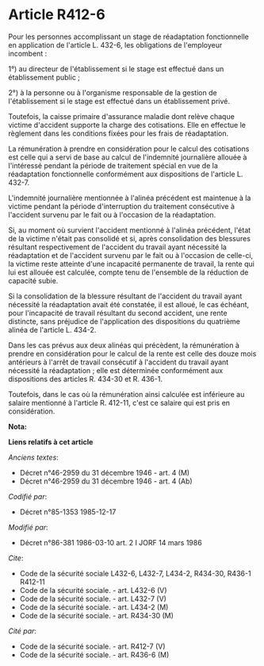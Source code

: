 # Article R412-6

Pour les personnes accomplissant un stage de réadaptation fonctionnelle en application de l'article L. 432-6, les obligations
de l'employeur incombent : 

1°) au directeur de l'établissement si le stage est effectué dans un établissement public ; 

2°) à la personne ou à l'organisme responsable de la gestion de l'établissement si le stage est effectué dans un
établissement privé.

Toutefois, la caisse primaire d'assurance maladie dont relève chaque victime d'accident supporte la charge des cotisations.
Elle en effectue le règlement dans les conditions fixées pour les frais de réadaptation. 

La rémunération à prendre en considération pour le calcul des cotisations est celle qui a servi de base au calcul de
l'indemnité journalière allouée à l'intéressé pendant la période de traitement spécial en vue de la réadaptation
fonctionnelle conformément aux dispositions de l'article L. 432-7. 

L'indemnité journalière mentionnée à l'alinéa précédent est maintenue à la victime pendant la période d'interruption du
traitement consécutive à l'accident survenu par le fait ou à l'occasion de la réadaptation. 

Si, au moment où survient l'accident mentionné à l'alinéa précédent, l'état de la victime n'était pas consolidé et si, après
consolidation des blessures résultant respectivement de l'accident du travail ayant nécessité la réadaptation et de
l'accident survenu par le fait ou à l'occasion de celle-ci, la victime reste atteinte d'une incapacité permanente de travail,
la rente qui lui est allouée est calculée, compte tenu de l'ensemble de la réduction de capacité subie. 

Si la consolidation de la blessure résultant de l'accident du travail ayant nécessité la réadaptation avait été constatée, il
est alloué, le cas échéant, pour l'incapacité de travail résultant du second accident, une rente distincte, sans préjudice de
l'application des dispositions du quatrième alinéa de l'article L. 434-2. 

Dans les cas prévus aux deux alinéas qui précèdent, la rémunération à prendre en considération pour le calcul de la rente est
celle des douze mois antérieurs à l'arrêt de travail consécutif à l'accident du travail ayant nécessité la réadaptation ;
elle est déterminée conformément aux dispositions des articles R. 434-30 et R. 436-1. 

Toutefois, dans le cas où la rémunération ainsi calculée est inférieure au salaire mentionné à l'article R. 412-11, c'est ce
salaire qui est pris en considération.

**Nota:**



**Liens relatifs à cet article**

_Anciens textes_:

  - Décret n°46-2959 du 31 décembre 1946 - art. 4 (M)
  - Décret n°46-2959 du 31 décembre 1946 - art. 4 (Ab)

_Codifié par_:

  - Décret n°85-1353 1985-12-17

_Modifié par_:

  - Décret n°86-381 1986-03-10 art. 2 I JORF 14 mars 1986

_Cite_:

  - Code de la sécurité sociale L432-6, L432-7, L434-2, R434-30, R436-1 R412-11
  - Code de la sécurité sociale. - art. L432-6 (V)
  - Code de la sécurité sociale. - art. L432-7 (V)
  - Code de la sécurité sociale. - art. L434-2 (M)
  - Code de la sécurité sociale. - art. R434-30 (M)

_Cité par_:

  - Code de la sécurité sociale. - art. R412-7 (V)
  - Code de la sécurité sociale. - art. R436-6 (M)
